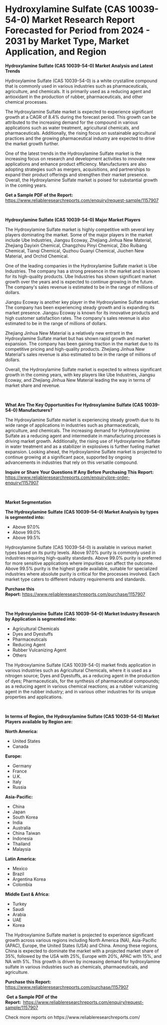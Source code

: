 <p><h1>Hydroxylamine Sulfate (CAS 10039-54-0) Market Research Report Forecasted for Period from 2024 -  2031 by Market Type, Market Application, and Region</h1></p><p><strong>Hydroxylamine Sulfate (CAS 10039-54-0) Market Analysis and Latest Trends</strong></p>
<p><p>Hydroxylamine Sulfate (CAS 10039-54-0) is a white crystalline compound that is commonly used in various industries such as pharmaceuticals, agriculture, and chemicals. It is primarily used as a reducing agent and antioxidant in the production of rubber, pharmaceuticals, and other chemical processes.</p><p>The Hydroxylamine Sulfate market is expected to experience significant growth at a CAGR of 8.4% during the forecast period. This growth can be attributed to the increasing demand for the compound in various applications such as water treatment, agricultural chemicals, and pharmaceuticals. Additionally, the rising focus on sustainable agricultural practices and the growing pharmaceutical industry are expected to drive the market growth further.</p><p>One of the latest trends in the Hydroxylamine Sulfate market is the increasing focus on research and development activities to innovate new applications and enhance product efficiency. Manufacturers are also adopting strategies such as mergers, acquisitions, and partnerships to expand their product offerings and strengthen their market presence. Overall, the Hydroxylamine Sulfate market is poised for substantial growth in the coming years.</p></p>
<p><strong>Get a Sample PDF of the Report:&nbsp;</strong> <a href="https://www.reliableresearchreports.com/enquiry/request-sample/1157907">https://www.reliableresearchreports.com/enquiry/request-sample/1157907</a></p>
<p>&nbsp;</p>
<p><strong>Hydroxylamine Sulfate (CAS 10039-54-0) Major Market Players</strong></p>
<p><p>The Hydroxylamine Sulfate market is highly competitive with several key players dominating the market. Some of the major players in the market include Ube Industries, Jiangsu Ecoway, Zhejiang Jinhua New Material, Zhejiang Dayixin Chemical, Changzhou Pinyi Chemical, Zibo Ruibang Chemical, Tianqi Chemical, Quzhou Guanyi Chemical, Jiuchen New Material, and Orchid Chemical.</p><p>One of the leading companies in the Hydroxylamine Sulfate market is Ube Industries. The company has a strong presence in the market and is known for its high-quality products. Ube Industries has shown significant market growth over the years and is expected to continue growing in the future. The company's sales revenue is estimated to be in the range of millions of dollars.</p><p>Jiangsu Ecoway is another key player in the Hydroxylamine Sulfate market. The company has been experiencing steady growth and is expanding its market presence. Jiangsu Ecoway is known for its innovative products and high customer satisfaction rates. The company's sales revenue is also estimated to be in the range of millions of dollars.</p><p>Zhejiang Jinhua New Material is a relatively new entrant in the Hydroxylamine Sulfate market but has shown rapid growth and market expansion. The company has been gaining traction in the market due to its competitive pricing and high-quality products. Zhejiang Jinhua New Material's sales revenue is also estimated to be in the range of millions of dollars.</p><p>Overall, the Hydroxylamine Sulfate market is expected to witness significant growth in the coming years, with key players like Ube Industries, Jiangsu Ecoway, and Zhejiang Jinhua New Material leading the way in terms of market share and revenue.</p></p>
<p>&nbsp;</p>
<p><strong>What Are The Key Opportunities For Hydroxylamine Sulfate (CAS 10039-54-0) Manufacturers?</strong></p>
<p><p>The Hydroxylamine Sulfate market is experiencing steady growth due to its wide range of applications in industries such as pharmaceuticals, agriculture, and chemicals. The increasing demand for Hydroxylamine Sulfate as a reducing agent and intermediate in manufacturing processes is driving market growth. Additionally, the rising use of Hydroxylamine Sulfate in water treatment and as a stabilizer in explosives is further fueling market expansion. Looking ahead, the Hydroxylamine Sulfate market is projected to continue growing at a significant pace, supported by ongoing advancements in industries that rely on this versatile compound.</p></p>
<p><strong>Inquire or Share Your Questions If Any Before Purchasing This Report:</strong> <a href="https://www.reliableresearchreports.com/enquiry/pre-order-enquiry/1157907">https://www.reliableresearchreports.com/enquiry/pre-order-enquiry/1157907</a></p>
<p>&nbsp;</p>
<p><strong>Market Segmentation</strong></p>
<p><strong>The Hydroxylamine Sulfate (CAS 10039-54-0) Market Analysis by types is segmented into:</strong></p>
<p><ul><li>Above 97.0%</li><li>Above 99.0%</li><li>Above 99.5%</li></ul></p>
<p><p>Hydroxylamine Sulfate (CAS 10039-54-0) is available in various market types based on its purity levels. Above 97.0% purity is commonly used in industries requiring high-quality standards. Above 99.0% purity is preferred for more sensitive applications where impurities can affect the outcome. Above 99.5% purity is the highest grade available, suitable for specialized industries where absolute purity is critical for the processes involved. Each market type caters to different industry requirements and standards.</p></p>
<p><strong>Purchase this Report:&nbsp;</strong><a href="https://www.reliableresearchreports.com/purchase/1157907">https://www.reliableresearchreports.com/purchase/1157907</a></p>
<p>&nbsp;</p>
<p><strong>The Hydroxylamine Sulfate (CAS 10039-54-0) Market Industry Research by Application is segmented into:</strong></p>
<p><ul><li>Agricultural Chemicals</li><li>Dyes and Dyestuffs</li><li>Pharmaceuticals</li><li>Reducing Agent</li><li>Rubber Vulcanizing Agent</li><li>Others</li></ul></p>
<p><p>The Hydroxylamine Sulfate (CAS 10039-54-0) market finds application in various industries such as Agricultural Chemicals, where it is used as a nitrogen source; Dyes and Dyestuffs, as a reducing agent in the production of dyes; Pharmaceuticals, for the synthesis of pharmaceutical compounds; as a reducing agent in various chemical reactions; as a rubber vulcanizing agent in the rubber industry; and in various other industries for its unique properties and applications.</p></p>
<p>&nbsp;</p>
<p><strong>In terms of Region, the Hydroxylamine Sulfate (CAS 10039-54-0) Market Players available by Region are:</strong></p>
<p>
    <p> <strong> North America: </strong>
        <ul>
            <li>United States</li>
            <li>Canada</li>
        </ul>
        </p> 
    <p> <strong> Europe: </strong>
        <ul>
            <li>Germany</li>
            <li>France</li>
            <li>U.K.</li>
            <li>Italy</li>
            <li>Russia</li>
        </ul>
        </p> 
    <p> <strong> Asia-Pacific: </strong>
        <ul>
            <li>China</li>
            <li>Japan</li>
            <li>South Korea</li>
            <li>India</li>
            <li>Australia</li>
            <li>China Taiwan</li>
            <li>Indonesia</li>
            <li>Thailand</li>
            <li>Malaysia</li>
        </ul>
        </p> 
    <p> <strong> Latin America: </strong>
        <ul>
            <li>Mexico</li>
            <li>Brazil</li>
            <li>Argentina Korea</li>
            <li>Colombia</li>
        </ul>
        </p> 
    <p> <strong> Middle East & Africa: </strong>
        <ul>
            <li>Turkey</li>
            <li>Saudi</li>
            <li>Arabia</li>
            <li>UAE</li>
            <li>Korea</li>
        </ul>
    </p>
    </p>
<p><p>The Hydroxylamine Sulfate market is projected to experience significant growth across various regions including North America (NA), Asia-Pacific (APAC), Europe, the United States (USA) and China. Among these regions, China is expected to dominate the market with a projected market share of 35%, followed by the USA with 25%, Europe with 20%, APAC with 15%, and NA with 5%. This growth is driven by increasing demand for hydroxylamine sulfate in various industries such as chemicals, pharmaceuticals, and agriculture.</p></p>
<p><strong>Purchase this Report: </strong><a href="https://www.reliableresearchreports.com/purchase/1157907">https://www.reliableresearchreports.com/purchase/1157907</a></p>
<p>&nbsp;<strong>Get a Sample PDF of the Report:&nbsp;&nbsp;</strong><a href="https://www.reliableresearchreports.com/enquiry/request-sample/1157907">https://www.reliableresearchreports.com/enquiry/request-sample/1157907</a></p>
<p><strong></strong></p>
<p>Check more reports on https://www.reliableresearchreports.com/</p>